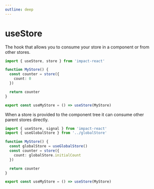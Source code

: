 ```yaml
---
outline: deep
---
```


# useStore

The hook that allows you to consume your store in a component or from other stores.

```ts
import { useStore, store } from 'impact-react'

function MyStore() {
  const counter = store({
    count: 0
  })

  return counter
}

export const useMyStore = () => useStore(MyStore)
```

When a store is provided to the component tree it can consume other parent stores directly.

```ts
import { useStore, signal } from 'impact-react'
import { useGlobalStore } from '../globalStore'

function MyStore() {
  const globalStore = useGlobalStore()
  const counter = store({
    count: globalStore.initialCount
  })

  return counter
}

export const useMyStore = () => useStore(MyStore)
```

